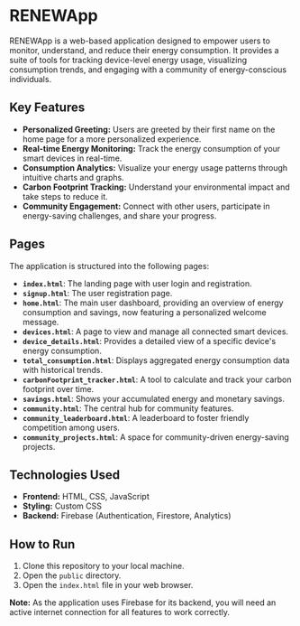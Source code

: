 # RENEWApp

RENEWApp is a web-based application designed to empower users to monitor, understand, and reduce their energy consumption. It provides a suite of tools for tracking device-level energy usage, visualizing consumption trends, and engaging with a community of energy-conscious individuals.

## Key Features

*   **Personalized Greeting:** Users are greeted by their first name on the home page for a more personalized experience.
*   **Real-time Energy Monitoring:** Track the energy consumption of your smart devices in real-time.
*   **Consumption Analytics:** Visualize your energy usage patterns through intuitive charts and graphs.
*   **Carbon Footprint Tracking:** Understand your environmental impact and take steps to reduce it.
*   **Community Engagement:** Connect with other users, participate in energy-saving challenges, and share your progress.

## Pages

The application is structured into the following pages:

*   **`index.html`**: The landing page with user login and registration.
*   **`signup.html`**: The user registration page.
*   **`home.html`**: The main user dashboard, providing an overview of energy consumption and savings, now featuring a personalized welcome message.
*   **`devices.html`**: A page to view and manage all connected smart devices.
*   **`device_details.html`**: Provides a detailed view of a specific device's energy consumption.
*   **`total_consumption.html`**: Displays aggregated energy consumption data with historical trends.
*   **`carbonFootprint_tracker.html`**: A tool to calculate and track your carbon footprint over time.
*   **`savings.html`**: Shows your accumulated energy and monetary savings.
*   **`community.html`**: The central hub for community features.
*   **`community_leaderboard.html`**: A leaderboard to foster friendly competition among users.
*   **`community_projects.html`**: A space for community-driven energy-saving projects.

## Technologies Used

*   **Frontend:** HTML, CSS, JavaScript
*   **Styling:** Custom CSS
*   **Backend:** Firebase (Authentication, Firestore, Analytics)

## How to Run

1.  Clone this repository to your local machine.
2.  Open the `public` directory.
3.  Open the `index.html` file in your web browser.

**Note:** As the application uses Firebase for its backend, you will need an active internet connection for all features to work correctly.